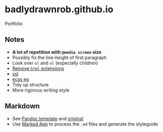 # badlydrawnrob.github.io
Portfolio

## Notes
- **A lot of repetition with `@media screen` size**
- Possibly fix the line-height of first paragraph
- Look over `ol` and `ol` (especially children)
- [Remove `html` extensions](https://rsp.github.io/gh-pages-no-extension/)
- [ssl](https://hackernoon.com/set-up-ssl-on-github-pages-with-custom-domains-for-free-a576bdf51bc)
- [ecss eg](https://benfrain.com)
- Tidy up structure
- More rigorous writing style


## Markdown

- See [Pandoc template](./source/pandoc/template.html) and [original](https://github.com/jgm/pandoc-templates)
- Use [Marked App](http://marked2app.com/) to process the `.md` files and generate the styleguide
